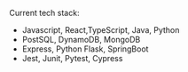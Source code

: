 Current tech stack: 
- Javascript, React,TypeScript, Java, Python
- PostSQL, DynamoDB, MongoDB
- Express, Python Flask, SpringBoot
- Jest, Junit, Pytest, Cypress 
